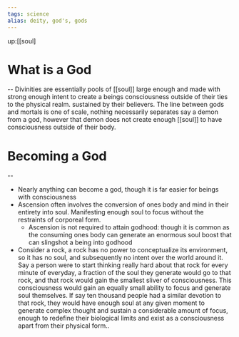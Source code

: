 ```yaml
---
tags: science
alias: deity, god's, gods
---
```

up:[[soul]

 # What is a God
--
Divinities are essentially pools of [[soul]] large enough and made with strong enough intent to create a beings consciousness outside of their ties to the physical realm. sustained by their believers. The line between gods and mortals is one of scale, nothing necessarily separates say a demon  from a god, however that demon does not create enough [[soul]] to have consciousness outside of their body. 

# Becoming a God
--
- Nearly anything can become a god, though it is far easier for beings with consciousness 
- Ascension often involves the conversion of ones body and mind in their entirety into soul. Manifesting enough soul to focus without the restraints of corporeal form. 
	-   Ascension is not required to attain godhood: though it is common as the consuming ones body can generate an enormous soul boost that can slingshot a being into godhood 
- Consider a rock, a rock has no power to conceptualize its environment, so it has no soul, and subsequently no intent over the world around it. Say a person were to start thinking really hard about that rock for every minute of everyday, a fraction of the soul they generate would go to that rock, and that rock would gain the smallest sliver of consciousness. This consciousness would gain an equally small ability to focus and generate soul themselves. If say ten thousand people had a similar devotion to that rock, they would have enough soul at any given moment to generate complex thought and sustain a considerable amount of focus, enough to redefine their biological limits and exist as a consciousness apart from their physical form..